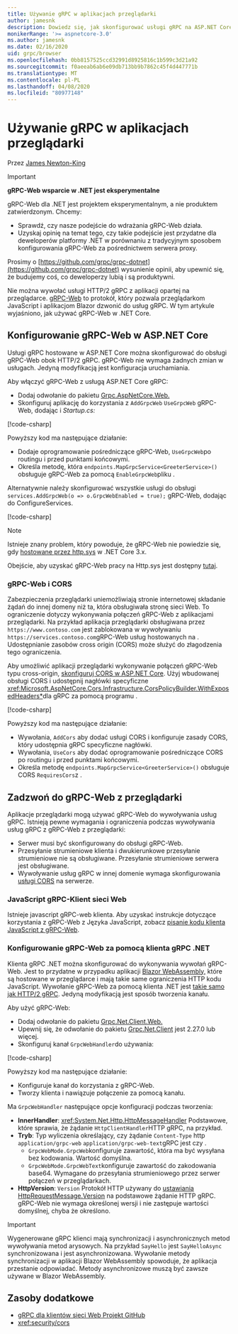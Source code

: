 ```yaml
---
title: Używanie gRPC w aplikacjach przeglądarki
author: jamesnk
description: Dowiedz się, jak skonfigurować usługi gRPC na ASP.NET Core, aby były wywoływane z aplikacji przeglądarki za pomocą gRPC-Web.
monikerRange: '>= aspnetcore-3.0'
ms.author: jamesnk
ms.date: 02/16/2020
uid: grpc/browser
ms.openlocfilehash: 0bb8157525ccd32991d8925816c1b599c3d21a92
ms.sourcegitcommit: f0aeeab6ab6e09db713bb9b7862c45f4d447771b
ms.translationtype: MT
ms.contentlocale: pl-PL
ms.lasthandoff: 04/08/2020
ms.locfileid: "80977148"
---
```

# <a name="use-grpc-in-browser-apps"></a>Używanie gRPC w aplikacjach przeglądarki

Przez [James Newton-King](https://twitter.com/jamesnk)

> [!IMPORTANT]
> **gRPC-Web wsparcie w .NET jest eksperymentalne**
>
> gRPC-Web dla .NET jest projektem eksperymentalnym, a nie produktem zatwierdzonym. Chcemy:
>
> * Sprawdź, czy nasze podejście do wdrażania gRPC-Web działa.
> * Uzyskaj opinię na temat tego, czy takie podejście jest przydatne dla deweloperów platformy .NET w porównaniu z tradycyjnym sposobem konfigurowania gRPC-Web za pośrednictwem serwera proxy.
>
> Prosimy o [https://github.com/grpc/grpc-dotnet](https://github.com/grpc/grpc-dotnet) wysunienie opinii, aby upewnić się, że budujemy coś, co deweloperzy lubią i są produktywni.

Nie można wywołać usługi HTTP/2 gRPC z aplikacji opartej na przeglądarce. [gRPC-Web](https://github.com/grpc/grpc/blob/master/doc/PROTOCOL-WEB.md) to protokół, który pozwala przeglądarkom JavaScript i aplikacjom Blazor dzwonić do usług gRPC. W tym artykule wyjaśniono, jak używać gRPC-Web w .NET Core.

## <a name="configure-grpc-web-in-aspnet-core"></a>Konfigurowanie gRPC-Web w ASP.NET Core

Usługi gRPC hostowane w ASP.NET Core można skonfigurować do obsługi gRPC-Web obok HTTP/2 gRPC. gRPC-Web nie wymaga żadnych zmian w usługach. Jedyną modyfikacją jest konfiguracja uruchamiania.

Aby włączyć gRPC-Web z usługą ASP.NET Core gRPC:

* Dodaj odwołanie do pakietu [Grpc.AspNetCore.Web.](https://www.nuget.org/packages/Grpc.AspNetCore.Web)
* Skonfiguruj aplikację do korzystania z `AddGrpcWeb` `UseGrpcWeb` gRPC-Web, dodając i *Startup.cs:*

[!code-csharp[](~/grpc/browser/sample/Startup.cs?name=snippet_1&highlight=10,14)]

Powyższy kod ma następujące działanie:

* Dodaje oprogramowanie pośredniczące gRPC-Web, `UseGrpcWeb`po routingu i przed punktami końcowymi.
* Określa metodę, która `endpoints.MapGrpcService<GreeterService>()` obsługuje gRPC-Web za pomocą `EnableGrpcWeb`pliku . 

Alternatywnie należy skonfigurować wszystkie usługi do obsługi `services.AddGrpcWeb(o => o.GrpcWebEnabled = true);` gRPC-Web, dodając do ConfigureServices.

[!code-csharp[](~/grpc/browser/sample/AllServicesSupportExample_Startup.cs?name=snippet_1&highlight=6,13)]

> [!NOTE]
> Istnieje znany problem, który powoduje, że gRPC-Web nie powiedzie się, gdy [hostowane przez http.sys](xref:fundamentals/servers/httpsys) w .NET Core 3.x.
>
> Obejście, aby uzyskać gRPC-Web pracy na Http.sys jest dostępny [tutaj](https://github.com/grpc/grpc-dotnet/issues/853#issuecomment-610078202).

### <a name="grpc-web-and-cors"></a>gRPC-Web i CORS

Zabezpieczenia przeglądarki uniemożliwiają stronie internetowej składanie żądań do innej domeny niż ta, która obsługiwała stronę sieci Web. To ograniczenie dotyczy wykonywania połączeń gRPC-Web z aplikacjami przeglądarki. Na przykład aplikacja przeglądarki obsługiwana przez `https://www.contoso.com` jest zablokowana w wywoływaniu `https://services.contoso.com`gRPC-Web usług hostowanych na . Udostępnianie zasobów cross origin (CORS) może służyć do złagodzenia tego ograniczenia.

Aby umożliwić aplikacji przeglądarki wykonywanie połączeń gRPC-Web typu cross-origin, [skonfiguruj CORS w ASP.NET Core](xref:security/cors). Użyj wbudowanej obsługi CORS i udostępnij nagłówki specyficzne <xref:Microsoft.AspNetCore.Cors.Infrastructure.CorsPolicyBuilder.WithExposedHeaders*>dla gRPC za pomocą programu .

[!code-csharp[](~/grpc/browser/sample/CORS_Startup.cs?name=snippet_1&highlight=5-11,19,24)]

Powyższy kod ma następujące działanie:

* Wywołania, `AddCors` aby dodać usługi CORS i konfiguruje zasady CORS, który udostępnia gRPC specyficzne nagłówki.
* Wywołania, `UseCors` aby dodać oprogramowanie pośredniczące CORS po routingu i przed punktami końcowymi.
* Określa metodę `endpoints.MapGrpcService<GreeterService>()` obsługuje CORS `RequiresCors`z .

## <a name="call-grpc-web-from-the-browser"></a>Zadzwoń do gRPC-Web z przeglądarki

Aplikacje przeglądarki mogą używać gRPC-Web do wywoływania usług gRPC. Istnieją pewne wymagania i ograniczenia podczas wywoływania usług gRPC z gRPC-Web z przeglądarki:

* Serwer musi być skonfigurowany do obsługi gRPC-Web.
* Przesyłanie strumieniowe klienta i dwukierunkowe przesyłanie strumieniowe nie są obsługiwane. Przesyłanie strumieniowe serwera jest obsługiwane.
* Wywoływanie usług gRPC w innej domenie wymaga skonfigurowania [usługi CORS](xref:security/cors) na serwerze.

### <a name="javascript-grpc-web-client"></a>JavaScript gRPC-Klient sieci Web

Istnieje javascript gRPC-web klienta. Aby uzyskać instrukcje dotyczące korzystania z gRPC-Web z Języka JavaScript, zobacz [pisanie kodu klienta JavaScript z gRPC-Web](https://github.com/grpc/grpc-web/tree/master/net/grpc/gateway/examples/helloworld#write-client-code).

### <a name="configure-grpc-web-with-the-net-grpc-client"></a>Konfigurowanie gRPC-Web za pomocą klienta gRPC .NET

Klienta gRPC .NET można skonfigurować do wykonywania wywołań gRPC-Web. Jest to przydatne w przypadku aplikacji [Blazor WebAssembly,](xref:blazor/index#blazor-webassembly) które są hostowane w przeglądarce i mają takie same ograniczenia HTTP kodu JavaScript. Wywołanie gRPC-Web za pomocą klienta .NET jest [takie samo jak HTTP/2 gRPC](xref:grpc/client). Jedyną modyfikacją jest sposób tworzenia kanału.

Aby użyć gRPC-Web:

* Dodaj odwołanie do pakietu [Grpc.Net.Client.Web.](https://www.nuget.org/packages/Grpc.Net.Client.Web)
* Upewnij się, że odwołanie do pakietu [Grpc.Net.Client](https://www.nuget.org/packages/Grpc.Net.Client) jest 2.27.0 lub więcej.
* Skonfiguruj kanał `GrpcWebHandler`do używania:

[!code-csharp[](~/grpc/browser/sample/Handler.cs?name=snippet_1)]

Powyższy kod ma następujące działanie:

* Konfiguruje kanał do korzystania z gRPC-Web.
* Tworzy klienta i nawiązuje połączenie za pomocą kanału.

Ma `GrpcWebHandler` następujące opcje konfiguracji podczas tworzenia:

* **InnerHandler**: <xref:System.Net.Http.HttpMessageHandler> Podstawowe, które sprawia, że żądanie `HttpClientHandler`HTTP gRPC, na przykład.
* **Tryb**: Typ wyliczenia określający, czy żądanie `Content-Type` http `application/grpc-web` `application/grpc-web-text`gRPC jest czy .
    * `GrpcWebMode.GrpcWeb`konfiguruje zawartość, która ma być wysyłana bez kodowania. Wartość domyślna.
    * `GrpcWebMode.GrpcWebText`konfiguruje zawartość do zakodowania base64. Wymagane do przesyłania strumieniowego przez serwer połączeń w przeglądarkach.
* **HttpVersion**: `Version` Protokół HTTP używany do [ustawiania HttpRequestMessage.Version](xref:System.Net.Http.HttpRequestMessage.Version) na podstawowe żądanie HTTP gRPC. gRPC-Web nie wymaga określonej wersji i nie zastępuje wartości domyślnej, chyba że określono.

> [!IMPORTANT]
> Wygenerowane gRPC klienci mają synchronizacji i asynchronicznych metod wywoływania metod arysowych. Na przykład `SayHello` jest `SayHelloAsync` synchronizowana i jest asynchronizowana. Wywołanie metody synchronizacji w aplikacji Blazor WebAssembly spowoduje, że aplikacja przestanie odpowiadać. Metody asynchronizowe muszą być zawsze używane w Blazor WebAssembly.

## <a name="additional-resources"></a>Zasoby dodatkowe

* [gRPC dla klientów sieci Web Projekt GitHub](https://github.com/grpc/grpc-web)
* <xref:security/cors>
